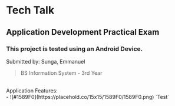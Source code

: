 # Tech Talk
## Application Development Practical Exam
### This project is tested using an Android Device.

Submitted by: Sunga, Emmanuel
>BS Information System - 3rd Year
</br>
Application Features: </br>
- ![#1589F0](https://placehold.co/15x15/1589F0/1589F0.png) `Test`

